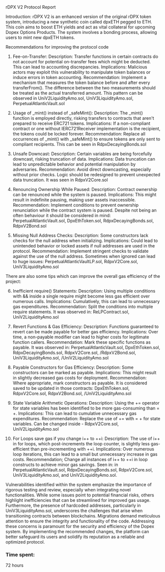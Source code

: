 rDPX V2 Protocol Report

Introduction:
rDPX V2 is an enhanced version of the original rDPX token system, introducing a new synthetic coin called dpxETH pegged to ETH. This coin aims to boost ETH yields and act as vital collateral for upcoming Dopex Options Products. The system involves a bonding process, allowing users to mint new dpxETH tokens.

Recommendations for improving the protocol code

1. Fee-on-Transfer:
Description: Transfer functions in certain contracts do not account for potential on-transfer fees which might be deducted. This can lead to accounting discrepancies.
Implications: Malicious actors may exploit this vulnerability to manipulate token balances or induce errors in token accounting.
Recommendation: Implement a mechanism that measures the token balance before and after every transferFrom(). The difference between the two measurements should be treated as the actual transferred amount.
This pattern can be observed in UniV2LiquidityAmo.sol, UniV3LiquidityAmo.sol, PerpetualAtlanticVault.sol

2. Usage of _mint() instead of _safeMint():
Description: The _mint() function is employed directly, risking transfers to contracts that aren't prepared to receive ERC721 tokens.
Implications: If a non-compliant contract or one without IERC721Receiver implementation is the recipient, the tokens could be locked forever.
Recommendation: Replace all occurrences of _mint() with _safeMint() to ensure tokens are only sent to compliant recipients.
This can be seen in RdpxDecayingBonds.sol

3. Unsafe Downcast:
Description: Certain variables are being forcefully downcast, risking truncation of data.
Implications: Data truncation can lead to unpredictable behavior and potential manipulation by adversaries.
Recommendation: Avoid direct downcasting, especially without prior checks. Logic should be redesigned to prevent unexpected data truncation.
It was seen in RdpxV2Core.sol

4. Renouncing Ownership While Paused:
Description: Contract ownership can be renounced while the system is paused.
Implications: This might result in indefinite pausing, making user assets inaccessible.
Recommendation: Implement conditions to prevent ownership renunciation while the contract system is paused.
Despite not being an often behaviour it should be considered in mind: PerpetualAtlanticVault.sol, DpxEthToken.sol, RdpxDecayingBonds.sol,  RdpxV2Bond.sol

5. Missing Null Address Checks:
Description: Some constructors lack checks for the null address when initializing.
Implications: Could lead to unintended behavior or locked assets if null addresses are used in the protocol.
Recommendation: Implement stringent checks to validate against the use of the null address.
Sometimes when ignored can lead to huge issues: PerpetualAtlanticVaultLP.sol, RdpxV2Core.sol, UniV3LiquidityAmo.sol

There are also some tips which can improve the overall gas efficiency of the project:

6. Inefficient require() Statements:
Description: Using multiple conditions with && inside a single require might become less gas efficient over numerous calls.
Implications: Cumulatively, this can lead to unnecessary gas expenditures.
Recommendation: Split the conditions into multiple require statements.
It was observed in: ReLPContract.sol, UniV2LiquidityAmo.sol

7. Revert Functions & Gas Efficiency:
Description: Functions guaranteed to revert can be made payable for better gas efficiency.
Implications: Over time, a non-payable modifier can lead to higher costs for legitimate function callers.
Recommendation: Mark these specific functions as payable.
It was observed in: PerpetualAtlanticVault.sol, DpxEthToken.sol, RdpxDecayingBonds.sol, RdpxV2Core.sol, /RdpxV2Bond.sol, UniV3LiquidityAmo.sol, /UniV2LiquidityAmo.sol


8. Payable Constructors for Gas Efficiency:
Description: Some constructors can be marked as payable.
Implications: This might result in slightly decreased gas costs for deployment.
Recommendation: Where appropriate, mark constructors as payable.
It is considered saved to be updated in those contracts: DpxEthToken.sol, RdpxV2Core.sol, RdpxV2Bond.sol, /UniV2LiquidityAmo.sol

9. State Variable Arithmetic Operations:
Description: Using the += operator for state variables has been identified to be more gas-consuming than = +.
Implications: This can lead to cumulative unnecessary gas expenditures.
Recommendation: Replace the use of += with = + for state variables.
Can be changed inside - RdpxV2Core.sol, UniV2LiquidityAmo.sol


10. For Loops save gas if you change i++ to ++i: 
Description: The use of i++ in for loops, which post-increments the loop counter, is slightly less gas-efficient than pre-incrementing with ++i.
Implications: Over numerous loop iterations, this can lead to a small but unnecessary increase in gas costs.
Recommendation; Change all instances of i++ to ++i in loop constructs to achieve minor gas savings.
Seen in: in PerpetualAtlanticVault.sol, RdpxDecayingBonds.sol, RdpxV2Core.sol, UniV3LiquidityAmo.sol, and UniV2LiquidityAmo.sol.

Vulnerabilities identified within the system emphasize the importance of rigorous testing and review, especially when integrating novel functionalities. While some issues point to potential financial risks, others highlight inefficiencies that can be streamlined for improved gas usage.
Furthermore, the presence of hardcoded addresses, particularly in UniV3LiquidityAmo.sol, underscores the challenges that arise when transitioning contracts between blockchains. Migrations demand meticulous attention to ensure the integrity and functionality of the code.
Addressing these concerns is paramount for the security and efficiency of the Dopex system. By implementing the recommended changes, the platform can better safeguard its users and solidify its reputation as a reliable and optimized protocol.


### Time spent:
72 hours